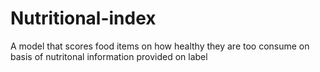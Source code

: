 # Nutritional-index
A model that scores food items on how healthy they are too consume on basis of nutritonal information provided on label
